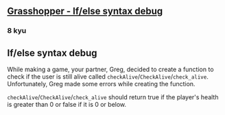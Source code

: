<h2><a href=https://www.codewars.com/kata/57089707fe2d01529f00024a/train/csharp target="_blank">Grasshopper - If/else syntax debug</a></h2><h3>8 kyu</h3><h2 id="ifelse-syntax-debug">If/else syntax debug</h2><p>While making a game, your partner, Greg, decided to create a function to check if the user is still alive called <code>checkAlive</code>/<code>CheckAlive</code>/<code>check_alive</code>. Unfortunately, Greg made some errors while creating the function.</p><p><code>checkAlive</code>/<code>CheckAlive</code>/<code>check_alive</code> should return true if the player's health is greater than 0 or false if it is 0 or below. </p>